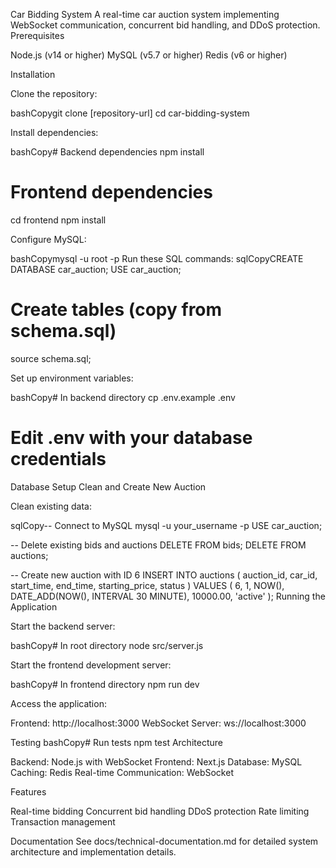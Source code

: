 Car Bidding System
A real-time car auction system implementing WebSocket communication, concurrent bid handling, and DDoS protection.
Prerequisites

Node.js (v14 or higher)
MySQL (v5.7 or higher)
Redis (v6 or higher)

Installation

Clone the repository:

bashCopygit clone [repository-url]
cd car-bidding-system

Install dependencies:

bashCopy# Backend dependencies
npm install

# Frontend dependencies
cd frontend
npm install

Configure MySQL:

bashCopymysql -u root -p
Run these SQL commands:
sqlCopyCREATE DATABASE car_auction;
USE car_auction;

# Create tables (copy from schema.sql)
source schema.sql;

Set up environment variables:

bashCopy# In backend directory
cp .env.example .env
# Edit .env with your database credentials
Database Setup
Clean and Create New Auction

Clean existing data:

sqlCopy-- Connect to MySQL
mysql -u your_username -p
USE car_auction;

-- Delete existing bids and auctions
DELETE FROM bids;
DELETE FROM auctions;

-- Create new auction with ID 6
INSERT INTO auctions (
    auction_id,
    car_id,
    start_time,
    end_time,
    starting_price,
    status
) VALUES (
    6,
    1,
    NOW(),
    DATE_ADD(NOW(), INTERVAL 30 MINUTE),
    10000.00,
    'active'
);
Running the Application

Start the backend server:

bashCopy# In root directory
node src/server.js

Start the frontend development server:

bashCopy# In frontend directory
npm run dev

Access the application:


Frontend: http://localhost:3000
WebSocket Server: ws://localhost:3000

Testing
bashCopy# Run tests
npm test
Architecture

Backend: Node.js with WebSocket
Frontend: Next.js
Database: MySQL
Caching: Redis
Real-time Communication: WebSocket

Features

Real-time bidding
Concurrent bid handling
DDoS protection
Rate limiting
Transaction management

Documentation
See docs/technical-documentation.md for detailed system architecture and implementation details.